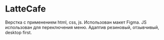 # LatteCafe
Верстка с применением html, css, js.
Использован макет Figma.
JS использован для переключения меню.
Адаптив резиновый, отзывчивый, desktop first.



